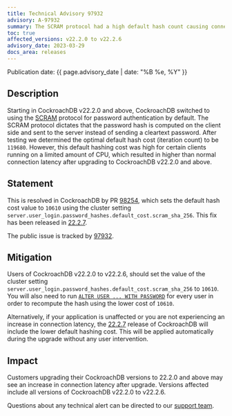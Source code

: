 ```yaml
---
title: Technical Advisory 97932
advisory: A-97932
summary: The SCRAM protocol had a high default hash count causing connection latency spikes for clients running on limited CPU. 
toc: true
affected_versions: v22.2.0 to v22.2.6
advisory_date: 2023-03-29
docs_area: releases
---
```


Publication date: {{ page.advisory_date | date: "%B %e, %Y" }}

## Description

Starting in CockroachDB v22.2.0 and above, CockroachDB switched to using the [SCRAM](https://www.cockroachlabs.com/docs/v22.2/security-reference/scram-authentication) protocol for password authentication by default. The SCRAM protocol dictates that the password hash is computed on the client side and sent to the server instead of sending a cleartext password. After testing we determined the optimal default hash cost (iteration count) to be `119680`. However, this default hashing cost was high for certain clients running on a limited amount of CPU, which resulted in higher than normal connection latency after upgrading to CockroachDB v22.2.0 and above. 

## Statement

This is resolved in CockroachDB by PR [98254](https://github.com/cockroachdb/cockroach/pull/98254), which sets the default hash cost value to `10610` using the cluster setting `server.user_login.password_hashes.default_cost.scram_sha_256`. This fix has been released in [22.2.7](https://www.cockroachlabs.com/docs/releases/v22.2#v22-2-7). 

The public issue is tracked by [97932](https://github.com/cockroachdb/cockroach/issues/97932).

## Mitigation

Users of CockroachDB v22.2.0 to v22.2.6, should set the value of the cluster setting `server.user_login.password_hashes.default_cost.scram_sha_256` to `10610`. You will also need to run [`ALTER USER ... WITH PASSWORD`](https://www.cockroachlabs.com/docs/v22.2//alter-user#change-a-users-password) for every user in order to recompute the hash using the lower cost of `10610`.

Alternatively, if your application is unaffected or you are not experiencing an increase in connection latency, the [22.2.7](https://www.cockroachlabs.com/docs/releases/v22.2#v22-2-7) release of CockroachDB will include the lower default hashing cost. This will be applied automatically during the upgrade without any user intervention.

## Impact

Customers upgrading their CockroachDB versions to 22.2.0 and above may see an increase in connection latency after upgrade. Versions affected include all versions of CockroachDB v22.2.0 to v22.2.6.

Questions about any technical alert can be directed to our [support team](https://support.cockroachlabs.com/).
